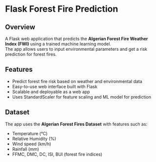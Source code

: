 # Flask Forest Fire Prediction

## Overview
A Flask web application that predicts the **Algerian Forest Fire Weather Index (FWI)** using a trained machine learning model.  
The app allows users to input environmental parameters and get a risk prediction for forest fires.

## Features
- Predict forest fire risk based on weather and environmental data
- Easy-to-use web interface built with Flask
- Scalable and deployable as a web app
- Uses StandardScaler for feature scaling and ML model for prediction

## Dataset
The app uses the **Algerian Forest Fires Dataset** with features such as:
- Temperature (°C)
- Relative Humidity (%)
- Wind speed (km/h)
- Rainfall (mm)
- FFMC, DMC, DC, ISI, BUI (forest fire indices)


